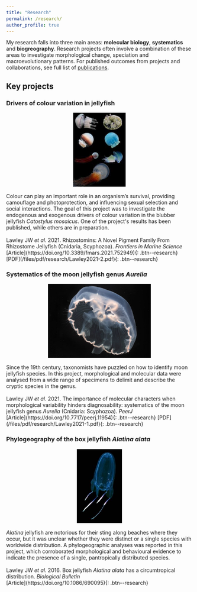 ```yaml
---
title: "Research"
permalink: /research/
author_profile: true
---
```


My research falls into three main areas: **molecular biology**, **systematics** and **biogreography**. Research projects often involve a combination of these areas to investigate morphological change, speciation and macroevolutionary patterns. For published outcomes from projects and collaborations, see full list of [publications](https://lawleyjw.com/publications/).

## Key projects

### Drivers of colour variation in jellyfish
<p align="center">
  <img height="200" src="/images/research/colour-variation-small.jpg">
</p>
Colour can play an important role in an organism’s survival, providing camouflage and photoprotection, and influencing sexual selection and social interactions. The goal of this project was to investigate the endogenous and exogenous drivers of colour variation in the blubber jellyfish <i>Catostylus mosaicus</i>. One of the project's results has been published, while others are in preparation.
<br/><br/>
Lawley JW <i>et al</i>. 2021. Rhizostomins: A Novel Pigment Family From Rhizostome Jellyfish (Cnidaria, Scyphozoa). <i>Frontiers in Marine Science</i><br/>
[Article](https://doi.org/10.3389/fmars.2021.752949){: .btn--research} [PDF](/files/pdf/research/Lawley2021-2.pdf){: .btn--research}

### Systematics of the moon jellyfish genus <i>Aurelia</i>
<p align="center">
  <img height="200" src="/images/research/Aurelia-cebimarensis-small.jpg">
</p>
Since the 19th century, taxonomists have puzzled on how to identify moon jellyfish species. In this project, morphological and molecular data were analysed from a wide range of specimens to delimit and describe the cryptic species in the genus.
<br/><br/>
Lawley JW <i>et al</i>. 2021. The importance of molecular characters when morphological variability hinders diagnosability: systematics of the moon jellyfish genus <i>Aurelia</i> (Cnidaria: Scyphozoa). <i>PeerJ</i><br/>
[Article](https://doi.org/10.7717/peerj.11954){: .btn--research} [PDF](/files/pdf/research/Lawley2021-1.pdf){: .btn--research}

### Phylogeography of the box jellyfish <i>Alatina alata</i>
<p align="center">
  <img height="200" src="/images/research/Alatina-small.jpg">
</p>
<i>Alatina</i> jellyfish are notorious for their sting along beaches where they occur, but it was unclear whether they were distinct or a single species with worldwide distribution. A phylogeographic analyses was reported in this project, which corroborated morphological and behavioural evidence to indicate the presence of a single, pantropically distributed species.
<br/><br/>
Lawley JW <i>et al</i>. 2016. Box jellyfish <i>Alatina alata</i> has a circumtropical distribution. <i>Biological Bulletin</i><br/>
[Article](https://doi.org/10.1086/690095){: .btn--research}

